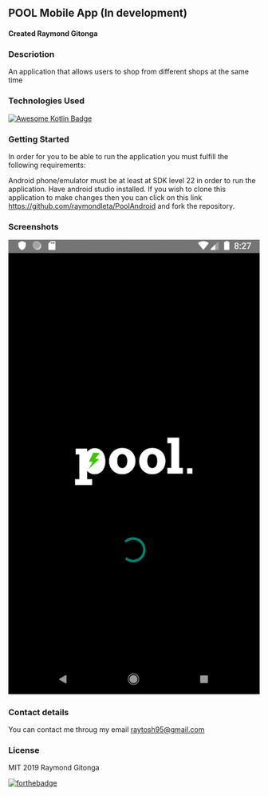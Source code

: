 ## POOL Mobile App (In development)
#### Created Raymond Gitonga

### Descriotion
An application that allows users to shop from different shops at the same time

### Technologies Used
[![Awesome Kotlin Badge](https://kotlin.link/awesome-kotlin.svg)](https://github.com/KotlinBy/awesome-kotlin)

### Getting Started
In order for you to be able to run the application you must fulfill the following requirements:

Android phone/emulator must be at least at SDK level 22 in order to run the application. 
Have android studio installed. If you wish to clone this application to make changes then you can 
click on this link https://github.com/raymondleta/PoolAndroid and fork the repository.

### Screenshots

![](screenshots/1.gif) 




### Contact details
You can contact me throug my email raytosh95@gmail.com

### License
MIT 2019 Raymond Gitonga

[![forthebadge](https://forthebadge.com/images/badges/powered-by-water.svg)](https://forthebadge.com)
